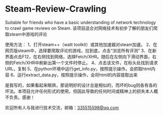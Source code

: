 # Steam-Review-Crawling
Suitable for friends who have a basic understanding of network technology to crawl game reviews on Steam.
该项目适合对网络技术有初步了解的朋友们爬取steam中游戏的评论

使用方法：
1、打开steam++（watt toolkit）或其他加速器对steam加速。
2、在网页版steam中，选择要爬取评论的游戏，拉到底，点击“浏览所有评测”
3、在新界面点击F12，在右侧找到网络，选择Fetch/XHR。随后在左侧向下滑动界面，右侧的Fetch/XHR中刷新出第一个文件时停止。
4、点击该文件，在标头处找到请求URL，复制
5、在python环境中运行get_info.py，按照提示操作。会抓取html内容
6、运行extract_data.py，按照提示操作，会将html的内容提取出来


是我写的，如果看起来眼熟，那说明好的设计总是相似的，而坏的bug则各有各的坏法。本项目允许任何形式的使用，但因此导致的任何时间或精神上的损失本人概不负责。感谢！

欢迎所有人与我进行技术交流，邮箱：335515598@qq.com
